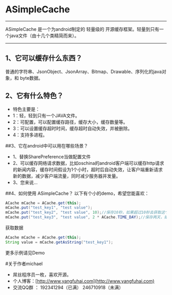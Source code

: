 ASimpleCache
============


----
 ASimpleCache 是一个为android制定的 轻量级的 开源缓存框架。轻量到只有一个java文件（由十几个类精简而来）。


---
## 1、它可以缓存什么东西？
普通的字符串、JsonObject、JsonArray、Bitmap、Drawable、序列化的java对象，和 byte数据。


## 2、它有什么特色？
* 特色主要是：
 *  1：轻，轻到只有一个JAVA文件。
 *  2：可配置，可以配置缓存路径，缓存大小，缓存数量等。
 *  3：可以设置缓存超时时间，缓存超时自动失效，并被删除。
 *  4：支持多进程。

##3、它在android中可以用在哪些场景？
* 1、替换SharePreference当做配置文件
* 2、可以缓存网络请求数据，比如oschina的android客户端可以缓存http请求的新闻内容，缓存时间假设为1个小时，超时后自动失效，让客户端重新请求新的数据，减少客户端流量，同时减少服务器并发量。
* 3、您来说...


##4、如何使用 ASimpleCache？
以下有个小的demo，希望您能喜欢：

```java
ACache mCache = ACache.get(this);
mCache.put("test_key1", "test value");
mCache.put("test_key2", "test value", 10);//保存10秒，如果超过10秒去获取这个key，将为null
mCache.put("test_key3", "test value", 2 * ACache.TIME_DAY);//保存两天，如果超过两天去获取这个key，将为null
```
获取数据
```java
ACache mCache = ACache.get(this);
String value = mCache.getAsString("test_key1");
```

更多示例请见Demo

#关于作者michael
* 屌丝程序员一枚，喜欢开源。
* 个人博客：[http://www.yangfuhai.com](http://www.yangfuhai.com)
* 交流QQ群 ： 192341294（已满） 246710918（未满）


